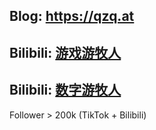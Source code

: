 ## Blog: https://qzq.at

## Bilibili: [游戏游牧人](https://space.bilibili.com/1389991067)

## Bilibili: [数字游牧人](https://space.bilibili.com/4848323)

Follower > 200k (TikTok + Bilibili)
